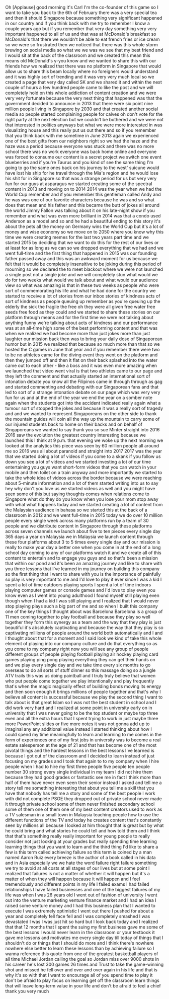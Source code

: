 
Oh
[Applause]
good morning it&#39;s Carl I&#39;m the
co-founder of this game so I want to
take you back to the 6th of February
there was a very special tea and then it
should Singapore because something very
significant happened in our country and
if you think back with me try to
remember I know a couple years ago but
if you remember that very day something
very very important happened to all of
us and that was at McDonald&#39;s breakfast
so McDonald&#39;s that there we wouldn&#39;t be
able to eat french fries or ice cream so
we were so frustrated then we noticed
that there was this whole storm brewing
on social media so what we we was we see
that my best friend and I would sit at
the back of the classroom and we created
this mean this means old McDonald&#39;s
y-you know and we wanted to share this
with our friends how we realized that
there was no platform in Singapore that
would allow us to share this beam
locally where no foreigners would
understand and it was highly sort of
trending and it was very very much local
so we created a page that very day
called SK and we shared it and within
the next couple of hours a few hundred
people came to like the post and we will
completely hold on this whole addiction
of content creation and we were very
very fortunate because the very next
thing that happened was that the
government decided to announce in 2013
that there were six point nine million
people living in Singapore by 2030 and
that created another social media so
people started complaining people for
calves
oh don&#39;t vote for the right party at the
next election but we couldn&#39;t be
bothered and we were not that interested
in politics anyways but what we were
more interested in was visualizing house
and this really put us out there and so
if you remember that you think back with
me sometime in June 2013 again we
experienced one of the best gifts from
our neighbors right so we had the haze
and the haze was a period because
everyone was stuck and there was no more
school there was no work everyone was
back home online and everyone was forced
to consume our content is a secret
project we switch one event blueberries
and if you&#39;re Taurus and you kind of see
the same thing I&#39;m going to go
the same ones back on his journey to the
west&#39; suicune would have lost his ship
for he travel through the Mia&#39;s region
and he would lose his shit for in
Singapore so that was a strange period
for us but very very fun for our guys at
asparagus we started creating some of
the spectral content in 2013 and moving
on to 2014 2014 was the year when we had
the World Cup remember and if you
remember this gentleman called Andy and
he was was one of our favorite
characters because he was
and so what does that mean and his
father and this became the butt of jokes
all around the world Jimmy Fallon was
talking about it on his late-night show
if you remember and what was even more
brilliant in 2014 was that a condo used
Anderson as a model and so and he had a
beautiful ending to this story it&#39;s
about the pets all the money on Germany
wins the World Cup but it&#39;s a lot of
money and wise economy so we move on to
2050 where you know why this time we
were creating memes for the last two
years part time and we started 2015 by
deciding that we want to do this for the
rest of our lives or at least for as
long as we can so we dropped everything
that we had and we went full-time and
the first thing that happened in 2015
was our founding father passed away and
this was an awkward moment for us
because we felt that it would be
completely insensitive to be joking
during this period of mourning
so we declared the to meet blackout
where we were not launched a single post
not a single joke and we will completely
stun what would we do for two weeks what
would we talk about and what would our
audience view so what was amazing is
that in these two weeks as people who
were sort of commemorating his life and
what he had done for the country we
started to receive a lot of stories from
our inbox stories of kindness acts of
sort of kindness as people queuing up
remember as you&#39;re queuing up the
elderly the sick the fragile the free oh
they were all given free water free
seeds free food as they could
and we started to share these stories on
our platform through means and for the
first time we were not talking about
anything funny we&#39;re talking about acts
of kindness and our performance was at
an all-time high some of the best
performing content
and that was when we realized we had
become more than just jokes more than
just laughter our mission back then was
to bring your daily dose of Singaporean
humor but in 2015 we realized that
because so much more than that
so we hosted the C games in June that
year and if you remember there were two
to be no athletes came for the diving
event they went on the platform and then
they jumped off and then it flat on
their back splashed into the water came
out to each other - like a boss and it
was even more amazing when we launched
that video went viral is that two
athletes came to our page and they left
the comment and that actually started an
international sort of intonation debate
you know all the Filipinos came in
through through as gag and started
commenting and debating with our
Singaporean fans and that led to sort of
a strange intonation debate on our page
which was very very fun for us and at
the end of the year we end the year on a
somber note again when the students got
into the accident indicated really again
what a tumour sort of stopped the jokes
and because it was a really sort of
tragedy and and we wanted to represent
Singaporeans on the other side to thank
the mountain guides will coin all the
way up the mountain to carry some of our
injured students back to home on their
backs and on behalf of Singaporeans we
wanted to say thank you
so sue Minter straight into 2016 2016
saw the evolution the greatest country
interesting because we launched this I
think at 9 p.m. that evening we woke up
the next morning we looked at the
analytics this piece was seen by 60
million people all around me so 2016 was
all about paranoid and straight into
2017 2017 was the year that we started
doing a lot of videos if you come to a
skank if you follow us down you see a
lot of videos and we started investing a
lot of our time entertaining you guys
want short-form videos that you can
watch in your mobile and then toilet on
a train
anyway and more importantly we started
to take the whole idea of videos across
the border because we were reaching
about 5-minute information and a lot of
them started writing into us to say hey
why don&#39;t you love us we started videos
as well and you might have seen some of
this but saying thoughts comes when
relations come to Singapore what do they
do you know when you lose your mom stop
away with what what happens today and we
started creating a lot of content from
the Malaysian audience in bahasa so we
started this at the back of a classroom
in 2012 and we went full-time in 2015
today we do over 10 million people every
single week across many platforms run by
a team of 30 people and we distribute
content in Singapore through these
platforms across seven channels we
launch about five to ten pieces every
single day 365 days a year
on Malaysia we in Malaysia we launch
content through these four platforms
about 3 to 5 times every single day and
our mission is really to make your day a
better one when you come in at the end
of a long school day coming to any of
our platforms
watch it and we create all of this
content to entertain and to engage you
guys and so that&#39;s been a mission that
within our pond and it&#39;s been an amazing
journey and like to share with you three
lessons that I&#39;ve learned in my journey
on building this company so the first
thing that I want to share with you is
the importance of painfully so play is
very important to me and I&#39;d love to
play it ever since I was a kid I spent a
lot of time outdoors playing sports I
spent a lot of time indoors playing
computer games or console games and I&#39;d
love to play even you know even as I
went into young adulthood
I found myself still playing even though
when I had a kid I was still playing and
I realized that I would never stop
playing plays such a big part of me and
so when I built this company one of the
key things I thought about was Barcelona
Barcelona is a group of 11 men coming
together to play football and because
they play so well together they form
this synergy as a team and the way that
they play is just beautiful it&#39;s
absolutely captivating and because the
way that they play is so captivating
millions of people around the world both
automatically and I and I thought about
that for a moment and I said look we
kind of take this whole element of
playing into our company culture and do
that everything so as you come to my
company right now you will see any group
of people different groups of people
playing football playing air hockey
playing card games playing ping pong
playing everything they can get their
hands on and we play every single day
and we take time every six months to go
overseas to do all sorts of stuff dinner
so this massage doing so a jungle ATV
trails this was us doing paintball and I
truly truly believe that women who put
people come together we play
intentionally and play frequently that&#39;s
when the magic magically effect of
building bonds moving its energy and
then soon enough it brings millions of
people together and that&#39;s why I believe
all content is successful because we
play the second thing I want to talk
about is that great Islam
so I was not the best student in school
and I did work very hard and I realized
at some point in university early on in
university that I was never going to be
the top student or maybe top three even
and all the extra hours that I spent
trying to work in just maybe three more
PowerPoint slides or five more notes it
was not gonna add up to imaginal any any
additional value instead I started
thinking about how I could spend my time
meaningfully to learn and learning to me
comes in the form of experiences one of
my first jobs in university was to
become a real estate salesperson at the
age of 21 and that has become one of the
most pivotal things and the hardest
lessons in the best lessons I&#39;ve learned
is because I got out of the classroom
and I decided to learn instead of just
focusing on my grades and I took that
again to to my company when I hire
people when I had to hire my first three
people five people ten people number 30
strong every single individual in my
team I did not hire them because they
had good grades or fantastic see me in
fact I think more than half of them have
never even seen their senior instead I
asked and tell me a story tell me
something interesting that about you
tell me a skill that you have that
nobody has tell me a story and some of
the best people I work with did not
complete PSOE
they dropped out of private school never
made it through private school some of
them never finished secondary school
some of them one of them one of my best
content creators used to work as a TV
salesman in a small town in Malaysia
teaching people how to use the different
functions of the TV and today he creates
content that&#39;s constantly seen by
millions all because I looked at him
thought that is great but by what he
could bring and what stories he could
tell and how told them
and I think that that&#39;s something really
really important for young people to
really consider not just looking at your
grades but really spending time learning
learning things that you want to learn
and the third thing I&#39;d like to share a
few is this term called achieving
failure so this term is coined by a man
named Aaron Ruiz every breeze is the
author of a book called in his data and
in Asia especially we we hate the word
failure right failure something we try
to avoid at all costs at all stages of
our lives but at some point I realized
that failures is not a matter of whether
it will happen but it&#39;s a matter of when
they will happen because it will happen
and I feel tremendously and different
points in my life I failed exams I had
failed relationships I have failed
businesses and one of the biggest
failures of my life was when I was 26
years old I went out of fashion of
university I went out into the venture
marketing venture finance market and I
had an idea I raised some venture money
and I had this business plan that I
wanted to execute I was extremely
optimistic I went out there I pushed for
about a year and completely fell face
fell and I was completely smashed I was
devastated I was I was just hit so hard
but I look back today
and I realized that that 12 months that
I spent the suing my first business gave
me some of the best lessons I would
never learn in the classroom or your
textbook it gave me lessons and
motivates me every single day till today
of things that I shouldn&#39;t do or things
that I should do more and I think
there&#39;s nowhere nowhere else better to
learn these lessons than by achieving
failure so I wanna reference this quote
from one of the greatest basketball
players of all time Michael Jordan
calling the goal so Jordan miss over
9000 shots in his career he&#39;s lost 300
games 26 times and Trust
to take the game-winning shot and missed
he fell over and over and over again in
his life and that is why it&#39;s so with
that I want to encourage all of you
spend time to play it don&#39;t be afraid to
play focus on learning get off the
classroom learn things that will leave
long-term value in your life and don&#39;t
be afraid to feel a chief thank you very
much
